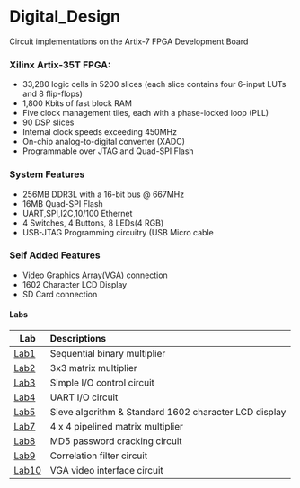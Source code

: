 # Digital_Design

Circuit implementations on the Artix-7 FPGA Development Board


### Xilinx Artix-35T FPGA:
- 33,280 logic cells in 5200 slices (each slice contains four 6-input LUTs and 8 flip-flops)
- 1,800 Kbits of fast block RAM
- Five clock management tiles, each with a phase-locked loop (PLL)
- 90 DSP slices
- Internal clock speeds exceeding 450MHz
- On-chip analog-to-digital converter (XADC)
- Programmable over JTAG and Quad-SPI Flash

### System Features
- 256MB DDR3L with a 16-bit bus @ 667MHz
- 16MB Quad-SPI Flash
- UART,SPI,I2C,10/100 Ethernet
- 4 Switches, 4 Buttons, 8 LEDs(4 RGB)
- USB-JTAG Programming circuitry (USB Micro cable 

### Self Added Features
- Video Graphics Array(VGA) connection
- 1602 Character LCD Display
- SD Card connection


#### Labs
 Lab   | Descriptions
--------|:-----
[Lab1][l1]|Sequential binary multiplier
[Lab2][l2]|3x3 matrix multiplier
[Lab3][l3]|Simple I/O control circuit
[Lab4][l4]|UART I/O circuit
[Lab5][l5]|Sieve algorithm & Standard 1602 character LCD display
[Lab7][l7]|4 x 4 pipelined matrix multiplier
[Lab8][l8]|MD5 password cracking circuit
[Lab9][l9]|Correlation filter circuit
[Lab10][l10]|VGA video interface circuit



[l1]: https://github.com/hankshyu/Digital_Design/tree/main/Lab1
[l2]: https://github.com/hankshyu/Digital_Design/tree/main/Lab2
[l3]: https://github.com/hankshyu/Digital_Design/tree/main/Lab3
[l4]: https://github.com/hankshyu/Digital_Design/tree/main/Lab4
[l5]: https://github.com/hankshyu/Digital_Design/tree/main/Lab5
[l7]: https://github.com/hankshyu/Digital_Design/tree/main/Lab7
[l8]: https://github.com/hankshyu/Digital_Design/tree/main/Lab8
[l9]: https://github.com/hankshyu/Digital_Design/tree/main/Lab9
[l10]: https://github.com/hankshyu/Digital_Design/tree/main/Lab10


